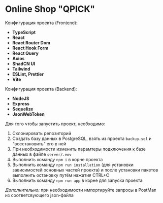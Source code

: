 
# Online Shop "QPICK"

Конфигурация проекта (Frontend):
- **TypeScript**
- **React**
- **React Router Dom**
- **React Hook Form**
- **React Query**
- **Axios**
- **ShadCN UI**
- **Tailwind**
- **ESLint, Prettier**
- **Vite**

Конфигурация проекта (Backend):
- **NodeJS**
- **Express**
- **Sequelize**
- **JsonWebToken**


Для того чтобы запустить проект, необходимо:

1. Склонировать репозиторий
2. Создать базу данных в PostgreSQL, взять из проекта `backup.sql` и "восстановить" его в ней
3. При необходимости изменить парамтеры подключения к базе данных в файле `server/.env`
4. Выполнить команду `npm i` в корне проекта
5. Выполнить команду `npm run installation` (для установки зависимостей основных частей проекта) и после установки пакетов выполнить остановку путём нажатия CTRL+C
6. Выполнить команду `npm run app` в корне для запуска проекта

_Дополнительно:_ при необходимости импортируйте запросы в PostMan из соответсвующего json-файла